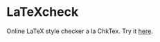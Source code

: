 # LaTeXcheck
Online LaTeX style checker a la ChkTex. Try it [here](https://www.dainiak.com/latexcheck/).
